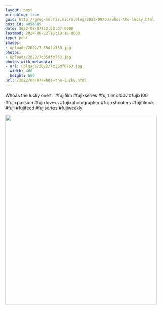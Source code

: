 ```yaml
---
layout: post
microblog: true
guid: http://greg-morris.micro.blog/2022/08/07/whos-the-lucky.html
post_id: 4054585
date: 2022-08-07T12:53:37-0000
lastmod: 2024-06-22T16:19:16-0000
type: post
images:
- uploads/2022/7c35dfb763.jpg
photos:
- uploads/2022/7c35dfb763.jpg
photos_with_metadata:
- url: uploads/2022/7c35dfb763.jpg
  width: 480
  height: 600
url: /2022/08/07/whos-the-lucky.html
---
```

Whoâs the lucky one?
.
#fujifilm #fujixseries #fujifilmx100v #fujix100 #fujixpassion #fujixlovers #fujixphotographer #fujixshooters #fujifilmuk #fuji #fujifeed #fujiseries #fujiweekly

<img src="uploads/2022/7c35dfb763.jpg" width="480" height="600" alt="">
